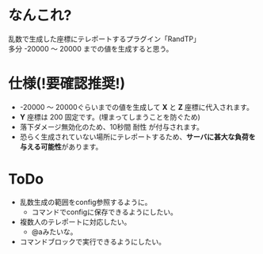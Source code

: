 # なんこれ?
乱数で生成した座標にテレポートするプラグイン「RandTP」  
多分 -20000 ～ 20000 までの値を生成すると思う。

# 仕様(!要確認推奨!)
* -20000 ～ 20000ぐらいまでの値を生成して **X** と **Z** 座標に代入されます。
* **Y** 座標は 200 固定です。(埋まってしまうことを防ぐため)
* 落下ダメージ無効化のため、10秒間 耐性 が付与されます。
* 恐らく生成されていない場所にテレポートするため、**サーバに甚大な負荷を与える可能性**があります。

# ToDo
* 乱数生成の範囲をconfig参照するように。
    * コマンドでconfigに保存できるようにしたい。
* 複数人のテレポートに対応したい。
    * @aみたいな。
* コマンドブロックで実行できるようにしたい。
